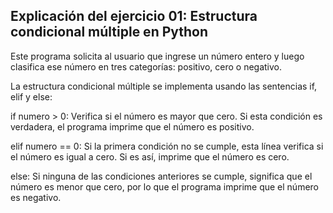 
## Explicación del ejercicio 01: Estructura condicional múltiple en Python
Este programa solicita al usuario que ingrese un número entero y luego clasifica ese número en tres categorías: positivo, cero o negativo.

La estructura condicional múltiple se implementa usando las sentencias if, elif y else:

if numero > 0:
Verifica si el número es mayor que cero. Si esta condición es verdadera, el programa imprime que el número es positivo.

elif numero == 0:
Si la primera condición no se cumple, esta línea verifica si el número es igual a cero. Si es así, imprime que el número es cero.

else:
Si ninguna de las condiciones anteriores se cumple, significa que el número es menor que cero, por lo que el programa imprime que el número es negativo.